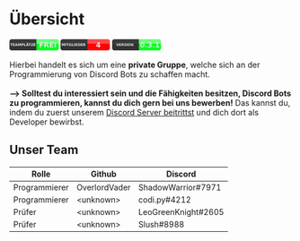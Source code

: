 # Übersicht

<img src="https://github.com/TSP-Developement/.github/blob/master/src/bar_green1.png" height="20" width=auto>   <img src="https://github.com/TSP-Developement/.github/blob/master/src/bar_red1.png" height="20" width=auto>   <img src="https://github.com/TSP-Developement/.github/blob/master/src/bar_green2.png" height="20" width=auto>

Hierbei handelt es sich um eine <b>private Gruppe</b>, welche sich an der Programmierung von Discord Bots zu schaffen macht.<br><br>
<strong>--> Solltest du interessiert sein und die Fähigkeiten besitzen, Discord Bots zu programmieren, kannst du dich gern bei uns bewerben!</strong>
Das kannst du, indem du zuerst unserem <a href="https://discord.com/invite/4mHCeKJywE" title="Joine uns noch heute!">Discord Server beitrittst</a> und dich dort als Developer bewirbst.

## Unser Team
|Rolle | Github | Discord |
| --- | --- | --- |
| Programmierer | OverlordVader | ShadowWarrior#7971 |
| Programmierer | \<unknown> | codi.py#4212 |
| Prüfer | \<unknown> | LeoGreenKnight#2605 |
| Prüfer | \<unknown> | Slush#8988 |
